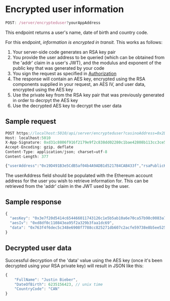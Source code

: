 # Encrypted user information

```js
POST: /server/encrypteduser?yourAppAddress
```

This endpoint returns a user's name, date of birth and country code.

For this endpoint, *information is encrypted in transit.* This works as follows:
1. Your server-side code generates an RSA key pair
2. You provide the user address to be queried (which can be obtained from the 'addr' claim in a user's JWT), and the modulus and exponent of the public key that was generated by your code
3. You sign the request as specified in [ Authorization ](./authorization.md)
4. The response will contain an AES key, encrypted using the RSA components supplied in your request, an AES IV, and user data, encrypted using the AES key
5. Use the private key from the RSA key pair that was previously generated in order to decrpyt the AES key
6. Use the decrypted AES key to decrypt the user data


## Sample request

```js
POST https://localhost:5010/api/server/encrypteduser?casinoAddress=0x2D447Da24D7174e142D6708ca350CF43f12a5570 HTTP/1.1
Host: localhost:5010
X-App-Signature: 0xd31c8806f916f2179e9f2c838dd02280c1bae42808b113cc3ce56c10aa978777799090d309ef93b567be104c0e1798c6300e6f752a39271d09c86b68e00750c21c.2020-06-03T09:38:29Z // signature goes here
Accept-Encoding: gzip, deflate
Content-Type: application/json; charset=utf-8
Content-Length: 377

{"userAddress":"0x19D491B3e5CdB5af04b4A9ADB1d521784CAB433f","rsaPublicKeyModulus":"0xbcb5bfa7a4a58689151ed9ea9a17655f32c0ed560d6f0231976b3adf08d36375d9aa7cbbd11f067ee500ba62a12544c97d49883c3579de697406918eae2d7c91e1a0599e305d2374a4ed9313ad75d483e70234ca52926d227aec7d6986a335992ca2ed596adb6e11738d73bf68e2c6148ff5028f2330964d25b3cdda0fccdb1d","rsaPublicKeyExponent":"0x010001"}
```

The userAddress field should be populated with the Ethereum account address for the user you wish to retrieve information for. This can be retrieved from the 'addr' claim in the JWT used by the user. 

## Sample response

```js
{
  "aesKey": "0x3e7f20d5414c654466011743126c1e5b5ab10a6e70ca57b98c0083a7bba02f794e5835804987431376555e01f61b501f6bcba64e161d0c9c4c56c1a39278653b30718f777d571ffd054909c88ac7d30a0a83ce9076457740c3ccfca9826e3a2c046bea8abe252206759574f308cd83ada92689a1f6ce3aba60e2d48a5e5e7881",
  "aesIv": "0xd8df0c110843ea95f2a329b3faa1dc69",
  "data": "0x763f4f6dec5c348e6908f7788cc825271db607c2acfe59738e8b5ee525bf0a34a124c52cd71b3e925f75241cd0adbec43411051dde4a86a86963bb1bc2c5ad5da1346d8f570c0893c7602dbc667d2fb8"
}
```

## Decrypted user data

Successful decryption of the 'data' value using the AES key (once it's been decrypted using your RSA private key) will result in JSON like this:

```js
{
	"FullName": "Justin Bieber",
	"DateOfBirth": 6235156423, // unix time
	"CountryCode": "CAN"
}
```